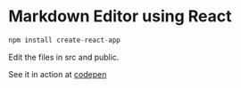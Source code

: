 # Markdown Editor using React

```javascript
npm install create-react-app
```
Edit the files in src and public.

See it in action at [codepen](https://codepen.io/subhan95/full/EZYwvq/)